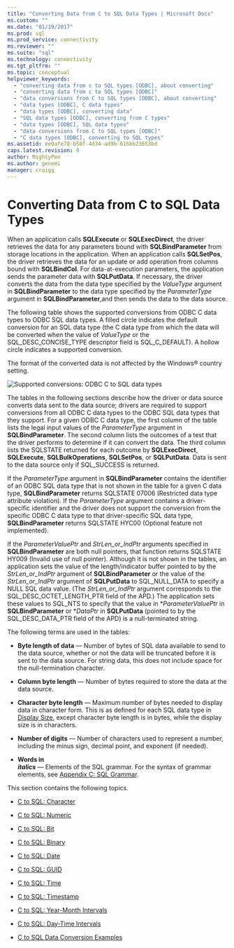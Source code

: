 ```yaml
---
title: "Converting Data from C to SQL Data Types | Microsoft Docs"
ms.custom: ""
ms.date: "01/19/2017"
ms.prod: sql
ms.prod_service: connectivity
ms.reviewer: ""
ms.suite: "sql"
ms.technology: connectivity
ms.tgt_pltfrm: ""
ms.topic: conceptual
helpviewer_keywords: 
  - "converting data from c to SQL types [ODBC], about converting"
  - "converting data from c to SQL types [ODBC]"
  - "data conversions from C to SQL types [ODBC], about converting"
  - "data types [ODBC], C data types"
  - "data types [ODBC], converting data"
  - "SQL data types [ODBC], converting from C types"
  - "data types [ODBC], SQL data types"
  - "data conversions from C to SQL types [ODBC]"
  - "C data types [ODBC], converting to SQL types"
ms.assetid: ee0afe78-b58f-4d34-ad9b-616bb23653bd
caps.latest.revision: 9
author: MightyPen
ms.author: genemi
manager: craigg
---
```

# Converting Data from C to SQL Data Types
When an application calls **SQLExecute** or **SQLExecDirect**, the driver retrieves the data for any parameters bound with **SQLBindParameter** from storage locations in the application. When an application calls **SQLSetPos**, the driver retrieves the data for an update or add operation from columns bound with **SQLBindCol**. For data-at-execution parameters, the application sends the parameter data with **SQLPutData**. If necessary, the driver converts the data from the data type specified by the *ValueType* argument in **SQLBindParameter** to the data type specified by the *ParameterType* argument in **SQLBindParameter**,and then sends the data to the data source.  
  
 The following table shows the supported conversions from ODBC C data types to ODBC SQL data types. A filled circle indicates the default conversion for an SQL data type (the C data type from which the data will be converted when the value of *ValueType* or the SQL_DESC_CONCISE_TYPE descriptor field is SQL_C_DEFAULT). A hollow circle indicates a supported conversion.  
  
 The format of the converted data is not affected by the Windows® country setting.  
  
 ![Supported conversions: ODBC C to SQL data types](../../../odbc/reference/appendixes/media/apd1b.gif "apd1b")  
  
 The tables in the following sections describe how the driver or data source converts data sent to the data source; drivers are required to support conversions from all ODBC C data types to the ODBC SQL data types that they support. For a given ODBC C data type, the first column of the table lists the legal input values of the *ParameterType* argument in **SQLBindParameter**. The second column lists the outcomes of a test that the driver performs to determine if it can convert the data. The third column lists the SQLSTATE returned for each outcome by **SQLExecDirect**, **SQLExecute**, **SQLBulkOperations**, **SQLSetPos**, or **SQLPutData**. Data is sent to the data source only if SQL_SUCCESS is returned.  
  
 If the *ParameterType* argument in **SQLBindParameter** contains the identifier of an ODBC SQL data type that is not shown in the table for a given C data type, **SQLBindParameter** returns SQLSTATE 07006 (Restricted data type attribute violation). If the *ParameterType* argument contains a driver-specific identifier and the driver does not support the conversion from the specific ODBC C data type to that driver-specific SQL data type, **SQLBindParameter** returns SQLSTATE HYC00 (Optional feature not implemented).  
  
 If the *ParameterValuePtr* and *StrLen_or_IndPtr* arguments specified in **SQLBindParameter** are both null pointers, that function returns SQLSTATE HY009 (Invalid use of null pointer). Although it is not shown in the tables, an application sets the value of the length/indicator buffer pointed to by the *StrLen_or_IndPtr* argument of **SQLBindParameter** or the value of the *StrLen_or_IndPtr* argument of **SQLPutData** to SQL_NULL_DATA to specify a NULL SQL data value. (The *StrLen_or_IndPtr* argument corresponds to the SQL_DESC_OCTET_LENGTH_PTR field of the APD.) The application sets these values to SQL_NTS to specify that the value in \**ParameterValuePtr* in **SQLBindParameter** or \**DataPtr* in **SQLPutData** (pointed to by the SQL_DESC_DATA_PTR field of the APD) is a null-terminated string.  
  
 The following terms are used in the tables:  
  
-   **Byte length of data** — Number of bytes of SQL data available to send to the data source, whether or not the data will be truncated before it is sent to the data source. For string data, this does not include space for the null-termination character.  
  
-   **Column byte length** — Number of bytes required to store the data at the data source.  
  
-   **Character byte length** — Maximum number of bytes needed to display data in character form. This is as defined for each SQL data type in [Display Size](../../../odbc/reference/appendixes/display-size.md), except character byte length is in bytes, while the display size is in characters.  
  
-   **Number of digits** — Number of characters used to represent a number, including the minus sign, decimal point, and exponent (if needed).  
  
-   **Words in**   
     ***italics***  — Elements of the SQL grammar. For the syntax of grammar elements, see [Appendix C: SQL Grammar](../../../odbc/reference/appendixes/appendix-c-sql-grammar.md).  
  
 This section contains the following topics.  
  
-   [C to SQL: Character](../../../odbc/reference/appendixes/c-to-sql-character.md)  
  
-   [C to SQL: Numeric](../../../odbc/reference/appendixes/c-to-sql-numeric.md)  
  
-   [C to SQL: Bit](../../../odbc/reference/appendixes/c-to-sql-bit.md)  
  
-   [C to SQL: Binary](../../../odbc/reference/appendixes/c-to-sql-binary.md)  
  
-   [C to SQL: Date](../../../odbc/reference/appendixes/c-to-sql-date.md)  
  
-   [C to SQL: GUID](../../../odbc/reference/appendixes/c-to-sql-guid.md)  
  
-   [C to SQL: Time](../../../odbc/reference/appendixes/c-to-sql-time.md)  
  
-   [C to SQL: Timestamp](../../../odbc/reference/appendixes/c-to-sql-timestamp.md)  
  
-   [C to SQL: Year-Month Intervals](../../../odbc/reference/appendixes/c-to-sql-year-month-intervals.md)  
  
-   [C to SQL: Day-Time Intervals](../../../odbc/reference/appendixes/c-to-sql-day-time-intervals.md)  
  
-   [C to SQL Data Conversion Examples](../../../odbc/reference/appendixes/c-to-sql-data-conversion-examples.md)
